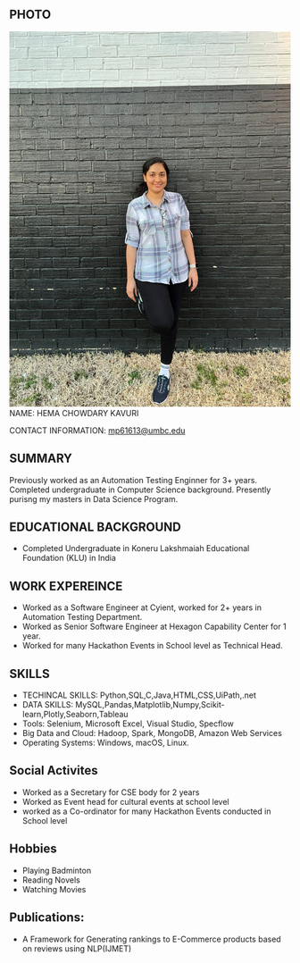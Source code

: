## PHOTO
![](photo.jpeg)
NAME: HEMA CHOWDARY KAVURI

CONTACT INFORMATION: mp61613@umbc.edu

## SUMMARY
 Previously worked as an Automation Testing Enginner for 3+ years. Completed undergraduate in Computer Science background. Presently purisng my masters in Data Science Program.

## EDUCATIONAL BACKGROUND 
- Completed Undergraduate in Koneru Lakshmaiah Educational Foundation (KLU) in India 

## WORK EXPEREINCE 
- Worked as a Software Engineer at Cyient, worked for 2+ years in Automation Testing Department.
- Worked as Senior Software Engineer at Hexagon Capability Center for 1 year.
- Worked for many Hackathon Events in School level as Technical Head.

## SKILLS
-  TECHINCAL SKILLS: Python,SQL,C,Java,HTML,CSS,UiPath,.net
-  DATA SKILLS: MySQL,Pandas,Matplotlib,Numpy,Scikit-learn,Plotly,Seaborn,Tableau
-  Tools: Selenium, Microsoft Excel, Visual Studio, Specflow
-  Big Data and Cloud: Hadoop, Spark, MongoDB, Amazon Web Services
-  Operating Systems: Windows, macOS, Linux.

## Social Activites
- Worked as a Secretary for CSE body for 2 years
- Worked as Event head for cultural events at school level
- worked as a Co-ordinator for many Hackathon Events conducted in School level

## Hobbies
- Playing Badminton 
- Reading Novels
- Watching Movies

## Publications:
- A Framework for Generating rankings to E-Commerce products based on reviews using NLP(IJMET)
